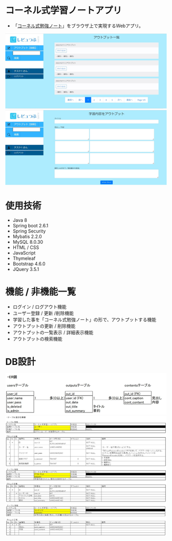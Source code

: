 # コーネル式学習ノートアプリ
- 「[コーネル式勉強ノート](https://studyhacker.net/study-notebook-how-to-summarize#%E3%82%B3%E3%83%BC%E3%83%8D%E3%83%AB%E5%BC%8F "コーネル式勉強ノート")」をブラウザ上で実現するWebアプリ。

![image](1.jpg)
![image](2.jpg)

# 使用技術
- Java 8
- Spring boot 2.6.1
- Spring Security
- Mybatis 2.2.0
- MySQL 8.0.30
- HTML / CSS
- JavaScript
- Thymeleaf
- Bootstrap 4.6.0
- JQuery 3.5.1

# 機能 / 非機能一覧
- ログイン / ログアウト機能
- ユーザー登録 / 更新 /削除機能
- 学習した事を「コーネル式勉強ノート」の形で、アウトプットする機能
- アウトプットの更新 / 削除機能
- アウトプットの一覧表示 / 詳細表示機能
- アウトプットの検索機能

# DB設計
![image](3.JPG)
![image](4_1.JPG)
![image](4_2.JPG)
![image](4_3.JPG)
